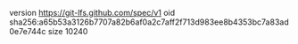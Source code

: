 version https://git-lfs.github.com/spec/v1
oid sha256:a65b53a3126b7707a82b6af0a2c7aff2f713d983ee8b4353bc7a83ad0e7e744c
size 10240
